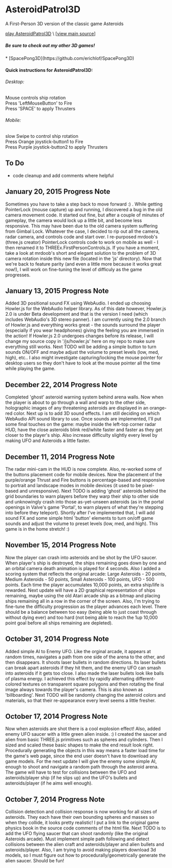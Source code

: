 AsteroidPatrol3D
================

A First-Person 3D version of the classic game Asteroids <br>

[play AsteroidPatrol3D](http://erichlof.github.io/AsteroidPatrol3D/AsteroidPatrol3D.html)
\ [[view main source](https://github.com/erichlof/AsteroidPatrol3D/blob/gh-pages/AsteroidPatrol3D.html)\]

<h5>Be sure to check out my other 3D games!</h5>
* [SpacePong3D](https://github.com/erichlof/SpacePong3D)


<h4>Quick instructions for AsteroidPatrol3D:</h4>
<h6>Desktop:</h6> 
Mouse controls ship rotation <br>
Press 'LeftMouseButton' to Fire <br>
Press 'SPACE' to apply Thrusters <br>

<h6>Mobile:</h6> 
slow Swipe to control ship rotation <br>
Press Orange joystick-button1 to Fire <br>
Press Purple joystick-button2 to apply Thrusters <br>


To Do
-----
* code cleanup and add comments where helpful


January 20, 2015 Progress Note
--------------------------------

Sometimes you have to take a step back to move forward :) .  While getting PointerLock (mouse capture) up and running, I discovered a bug in the old camera movement code.  It started out fine, but after a couple of minutes of gameplay, the camera would lock up a little bit, and become less responsive.  This may have been due to the old camera system suffering from Gimbal Lock.  Whatever the case, I decided to rip out all the camera, radar camera, and controls code and start over.  I re-purposed mrdoob's (three.js creator) PointerLock controls code to work on mobile as well - I then renamed it to THREEx.FirstPersonControls.js.  If you have a moment, take a look at mrdoob's short and elegant solution to the problem of 3D camera rotation inside this new file (located in the 'js' directory).  Now that we're back to feature parity (and even a little more because it works great now!), I will work on fine-tuning the level of difficuly as the game progresses.


January 13, 2015 Progress Note
--------------------------------

Added 3D positional sound FX using WebAudio.  I ended up choosing Howler.js for the WebAudio helper library.  As of this date however, Howler.js 2.0 is under Beta development and that is the version I need (which includes WebAudio's 3D stereo panner).  I am currently using the 2.0 branch of Howler.js and everything works great - the sounds surround the player (especially if you wear headphones) giving the feeling you are immersed in the action!  If Howler.js 2.0 undergoes changes before its release, I will change my source copy in '/js/howler.js' here on my repo to make sure everything still works.  Next TODO will be adding a simple button to turn sounds ON/OFF and maybe adjust the volume to preset levels (low, med, high), etc..  I also might investigate capturing/locking the mouse pointer for desktop users so they don't have to look at the mouse pointer all the time while playing the game. 


December 22, 2014 Progress Note
--------------------------------

Completed 'ghost' asteroid warning system behind arena walls.  Now when the player is about to go through a wall and warp to the other side, holographic images of any threatening asteroids are displayed in an orange-red color.  Next up is to add 3D sound effects.  I am still deciding on which WebAudio API sound library to use.  Once sounds are implemented, I'll put some final touches on the game: maybe inside the left-top corner radar HUD, have the close asteroids blink red/white faster and faster as they get closer to the player's ship. Also increase difficulty slightly every level by making UFO and Asteroids a little faster.


December 11, 2014 Progress Note
--------------------------------

The radar mini-cam in the HUD is now complete.  Also, re-worked some of the buttons placement code for mobile devices.  Now the placement of the purple/orange Thrust and Fire buttons is percentage-based and responsive to portrait and landscape modes in mobile devices (it used to be pixel-based and unresponsive).  Next TODO is adding 'ghost' asteroids behind the grid boundaries to warn players before they warp their ship to other side and unknowingly crash into those as-yet-unseen asteroids (as in the portal openings in Valve's game 'Portal', to warn players of what they're stepping into before they teleport). Shortly after I've implemented that, I will add sound FX and some simple html 'button' elements to turn on/off game sounds and adjust the volume to preset levels (low, med, and high).  This game is in the home stretch! :)


November 15, 2014 Progress Note
--------------------------------

Now the player can crash into asteroids and be shot by the UFO saucer.  When player's ship is destroyed, the ships remaining goes down by one and an orbital camera death animation is played for 4 seconds.  Also I added a scoring system that reflects the original arcade: Large Asteroids - 20 points, Medium Asteroids - 50 points, Small Asteroids - 100 points, UFO - 500 points.  Each time the player accumulates 10,000 points, an extra ship/life is rewarded. Next update will have a 2D graphical representation of ships remaining, maybe using the old Atari arcade ship as a bitmap and placing ships remaining all in a row in the corner of the screen.  Also, I'm trying to fine-tune the difficulty progression as the player advances each level.  There should be a balance between too easy (being able to just coast through without dying ever) and too hard (not being able to reach the 1up 10,000 point goal before all ships remaining are depleted).   


October 31, 2014 Progress Note
--------------------------------

Added simple AI to Enemy UFO.  Like the orginal arcade, it appears at random times, navigates a path from one side of the arena to the other, and then disappears.  It shoots laser bullets in random directions.  Its laser bullets can break apart asteroids if they hit them, and the enemy UFO can smash into asteroids if it gets too close.  I also made the laser bullets look like balls of plasma energy.  I achieved this effect by rapidly alternating different-colored textures on transparent square polygons and then rotating the final image always towards the player's camera.  This is also known as 'billboarding'.  Next TODO will be randomly changing the asteroid colors and materials, so that their re-appearance every level seems a little fresher.


October 17, 2014 Progress Note
--------------------------------

Now when asteroids are shot there is a cool explosion effect!  Also, added enemy UFO saucer with a little green alien inside. :) I created the saucer and alien from basic THREE.js primitives such as spheres and cylinders.  Then I sized and scaled these basic shapes to make the end result look right.  Procedurally generating the objects in this way means a faster load time for the game's web page, since the end user doesn't have to download any game models.  For the next update I will give the enemy some simple AI, enough to shoot and navigate a random path through the asteroid arena.  The game will have to test for collisions between the UFO and asteroids/player ship (if he slips up) and the UFO's bullets and asteroids/player (if he aims well enough).


October 7, 2014 Progress Note
--------------------------------

Collision detection and collision response is now working for all sizes of asteroids.  They each have their own bounding spheres and masses so when they collide, it looks pretty realistic!  I put a link to the original game physics book in the source code comments of the html file. Next TODO is to add the UFO flying saucer that can shoot randomly (like the original Asteroids arcade).  Must implement simple path following and detect collisions between the alien craft and asteroids/player and alien bullets and asteroids/player.  Also, I am trying to avoid making players download 3d models, so I must figure out how to procedurally/geometrically generate the alien saucer. Should be fun!
